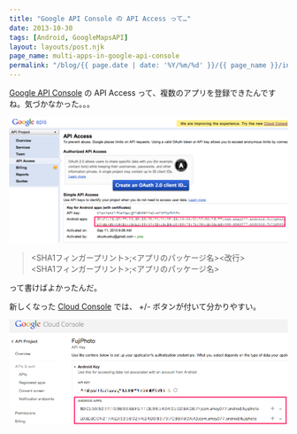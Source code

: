 ```yaml
---
title: "Google API Console の API Access って…"
date: 2013-10-30
tags: [Android, GoogleMapsAPI]
layout: layouts/post.njk
page_name: multi-apps-in-google-api-console
permalink: "/blog/{{ page.date | date: '%Y/%m/%d' }}/{{ page_name }}/index.html"
---
```

[Google API Console](https://code.google.com/apis/console/) の API Access って、複数のアプリを登録できたんですね。気づかなかった。。。
<!--more-->
![img1](/img/posts/multi_apps_in_google_api_console_01.png)

>\<SHA1フィンガープリント>;<アプリのパッケージ名><改行><br/>
>\<SHA1フィンガープリント>;<アプリのパッケージ名>

って書けばよかったんだ。

新しくなった [Cloud Console](https://cloud.google.com/console) では、 +/- ボタンが付いて分かりやすい。

![img1](/img/posts/multi_apps_in_google_api_console_02.png)

